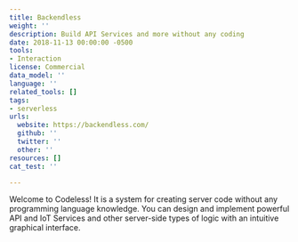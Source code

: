 ```yaml
---
title: Backendless
weight: ''
description: Build API Services and more without any coding
date: 2018-11-13 00:00:00 -0500
tools:
- Interaction
license: Commercial
data_model: ''
language: ''
related_tools: []
tags:
- serverless
urls:
  website: https://backendless.com/
  github: ''
  twitter: ''
  other: ''
resources: []
cat_test: ''

---
```

Welcome to Codeless! It is a system for creating server code without any programming language knowledge. You can design and implement powerful API and IoT Services and other server-side types of logic with an intuitive graphical interface.
